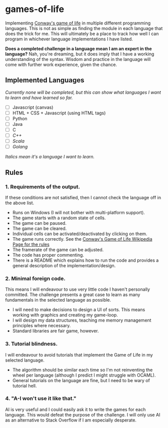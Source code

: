 # games-of-life
Implementing [Conway's game of life](https://en.wikipedia.org/wiki/Conway%27s_Game_of_Life) in multiple different programming languages.
This is not as simple as finding the module in each language that does the trick for me. This will ultimately be a place to track how well I can program in whichever language implementations I have listed.

**Does a completed challenge in a language mean I am an expert in the language?** Nah, you're dreaming, but it does imply that I have a working understanding of the syntax. Wisdom and practice in the language will come with further work experience, given the chance.

## Implemented Languages
_Currently none will be completed, but this can show what languages I want to learn and have learned so far._
- [ ] Javascript (canvas)
- [ ] HTML + CSS + Javascript (using HTML tags)
- [ ] Python
- [ ] Java
- [ ] C
- [ ] _C++_
- [ ] _Scala_
- [ ] _Golang_

_Italics mean it's a language I want to learn._

## Rules

### 1. Requirements of the output.
If these conditions are not satisfied, then I cannot check the language off in the above list.
- Runs on Windows (I will not bother with multi-platform support).
- The game starts with a random state of cells.
- The game can be paused.
- The game can be cleared.
- Individual cells can be activated/deactivated by clicking on them.
- The game runs correctly. See the [Conway's Game of Life Wikipedia Page for the rules](https://en.wikipedia.org/wiki/Conway%27s_Game_of_Life)
- The framerate of the game can be adjusted.
- The code has proper commenting.
- There is a README which explains how to run the code and provides a general description of the implementation/design.

### 2. Minimal foreign code.
This means I will endeavour to use very little code I haven't personally committed.
The challenge presents a great case to learn as many fundamentals in the selected language as possible.
- I will need to make decisions to design a UI of sorts. This means working with graphics and creating my game-loop.
- I will design my data structures, teaching me memory management principles where necessary.
- Standard libraries are fair game, however.

### 3. Tutorial blindness.
I will endeavour to avoid tutorials that implement the Game of Life in my selected language.
- The algorithm should be similar each time so I'm not reinventing the wheel per language (although I predict I might struggle with OCAML).
- General tutorials on the language are fine, but I need to be wary of tutorial hell.

### 4. "A-I won't use it like that."
AI is very useful and I could easily ask it to write the games for each language.
This would defeat the purpose of the challenge. I will only use AI as an alternative to Stack Overflow if I am especially desperate.
